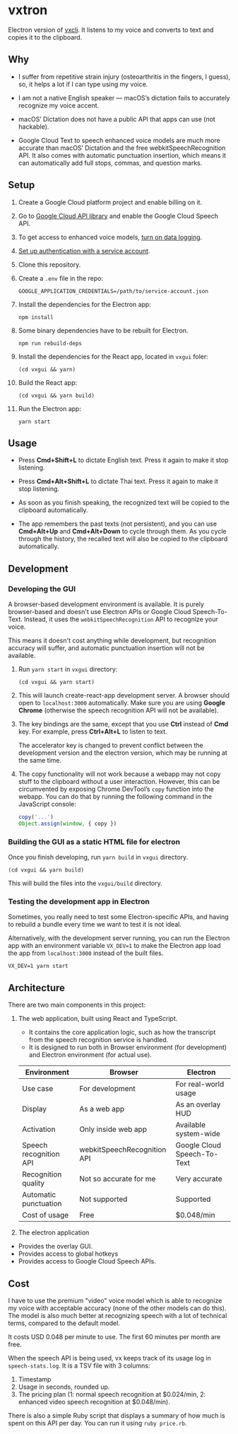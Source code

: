 # vxtron

Electron version of [vxcli](https://github.com/dtinth/vxcli). It listens to my
voice and converts to text and copies it to the clipboard.

## Why

- I suffer from repetitive strain injury (osteoarthritis in the fingers, I
  guess), so, it helps a lot if I can type using my voice.

- I am not a native English speaker — macOS’s dictation fails to accurately
  recognize my voice accent.

- macOS’ Dictation does not have a public API that apps can use (not hackable).

- Google Cloud Text to speech enhanced voice models are much more accurate than
  macOS’ Dictation and the free webkitSpeechRecognition API. It also comes with
  automatic punctuation insertion, which means it can automatically add full
  stops, commas, and question marks.

## Setup

1. Create a Google Cloud platform project and enable billing on it.

2. Go to
   [Google Cloud API library](https://console.cloud.google.com/apis/library) and
   enable the Google Cloud Speech API.

3. To get access to enhanced voice models,
   [turn on data logging](https://console.cloud.google.com/apis/api/speech.googleapis.com/data_logging).

4. [Set up authentication with a service account](https://cloud.google.com/docs/authentication/getting-started).

5. Clone this repository.

6. Create a `.env` file in the repo:

   ```
   GOOGLE_APPLICATION_CREDENTIALS=/path/to/service-account.json
   ```

7. Install the dependencies for the Electron app:

   ```
   npm install
   ```

8. Some binary dependencies have to be rebuilt for Electron.

   ```
   npm run rebuild-deps
   ```

9. Install the dependencies for the React app, located in `vxgui` foler:

   ```
   (cd vxgui && yarn)
   ```

10. Build the React app:

    ```
    (cd vxgui && yarn build)
    ```

11. Run the Electron app:

    ```
    yarn start
    ```

## Usage

- Press **Cmd+Shift+L** to dictate English text. Press it again to make it stop
  listening.

- Press **Cmd+Alt+Shift+L** to dictate Thai text. Press it again to make it stop
  listening.

- As soon as you finish speaking, the recognized text will be copied to the
  clipboard automatically.

- The app remembers the past texts (not persistent), and you can use
  **Cmd+Alt+Up** and **Cmd+Alt+Down** to cycle through them. As you cycle
  through the history, the recalled text will also be copied to the clipboard
  automatically.

## Development

### Developing the GUI

A browser-based development environment is available. It is purely browser-based
and doesn't use Electron APIs or Google Cloud Speech-To-Text. Instead, it uses
the `webkitSpeechRecognition` API to recognize your voice.

This means it doesn't cost anything while development, but recognition accuracy
will suffer, and automatic punctuation insertion will not be available.

1. Run `yarn start` in `vxgui` directory:

   ```
   (cd vxgui && yarn start)
   ```

2. This will launch create-react-app development server. A browser should open
   to `localhost:3000` automatically. Make sure you are using **Google Chrome**
   (otherwise the speech recognition API will not be available).

3. The key bindings are the same, except that you use **Ctrl** instead of
   **Cmd** key. For example, press **Ctrl+Alt+L** to listen to text.

   The accelerator key is changed to prevent conflict between the development
   version and the electron version, which may be running at the same time.

4. The copy functionality will not work because a webapp may not copy stuff to
   the clipboard without a user interaction. However, this can be circumvented
   by exposing Chrome DevTool’s `copy` function into the webapp. You can do that
   by running the following command in the JavaScript console:

   ```js
   copy('...')
   Object.assign(window, { copy })
   ```

### Building the GUI as a static HTML file for electron

Once you finish developing, run `yarn build` in `vxgui` directory.

```
(cd vxgui && yarn build)
```

This will build the files into the `vxgui/build` directory.

### Testing the development app in Electron

Sometimes, you really need to test some Electron-specific APIs, and having to
rebuild a bundle every time we want to test it is not ideal.

Alternatively, with the development server running, you can run the Electron app
with an environment variable `VX_DEV=1` to make the Electron app load the app
from `localhost:3000` instead of the built files.

```
VX_DEV=1 yarn start
```

## Architecture

There are two main components in this project:

1. The web application, built using React and TypeScript.

   - It contains the core application logic, such as how the transcript from the
     speech recognition service is handled.
   - It is designed to run both in Browser environment (for development) and
     Electron environment (for actual use).

   | Environment            | Browser                     | Electron                    |
   | ---------------------- | --------------------------- | --------------------------- |
   | Use case               | For development             | For real-world usage        |
   | Display                | As a web app                | As an overlay HUD           |
   | Activation             | Only inside web app         | Available system-wide       |
   | Speech recognition API | webkitSpeechRecognition API | Google Cloud Speech-To-Text |
   | Recognition quality    | Not so accurate for me      | Very accurate               |
   | Automatic punctuation  | Not supported               | Supported                   |
   | Cost of usage          | Free                        | \$0.048/min                 |

2. The electron application

- Provides the overlay GUI.
- Provides access to global hotkeys
- Provides access to Google Cloud Speech APIs.

## Cost

I have to use the premium "video" voice model which is able to recognize my
voice with acceptable accuracy (none of the other models can do this). The model
is also much better at recognizing speech with a lot of technical terms,
compared to the default model.

It costs USD 0.048 per minute to use. The first 60 minutes per month are free.

When the speech API is being used, vx keeps track of its usage log in
`speech-stats.log`. It is a TSV file with 3 columns:

1. Timestamp
2. Usage in seconds, rounded up.
3. The pricing plan (1: normal speech recognition at
   $0.024/min, 2: enhanced video speech recognition at $0.048/min).

There is also a simple Ruby script that displays a summary of how much is spent
on this API per day. You can run it using `ruby price.rb`.
